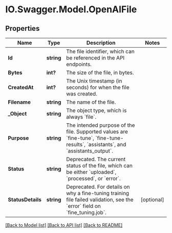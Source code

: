 # IO.Swagger.Model.OpenAIFile
## Properties

Name | Type | Description | Notes
------------ | ------------- | ------------- | -------------
**Id** | **string** | The file identifier, which can be referenced in the API endpoints. | 
**Bytes** | **int?** | The size of the file, in bytes. | 
**CreatedAt** | **int?** | The Unix timestamp (in seconds) for when the file was created. | 
**Filename** | **string** | The name of the file. | 
**_Object** | **string** | The object type, which is always &#x60;file&#x60;. | 
**Purpose** | **string** | The intended purpose of the file. Supported values are &#x60;fine-tune&#x60;, &#x60;fine-tune-results&#x60;, &#x60;assistants&#x60;, and &#x60;assistants_output&#x60;. | 
**Status** | **string** | Deprecated. The current status of the file, which can be either &#x60;uploaded&#x60;, &#x60;processed&#x60;, or &#x60;error&#x60;. | 
**StatusDetails** | **string** | Deprecated. For details on why a fine-tuning training file failed validation, see the &#x60;error&#x60; field on &#x60;fine_tuning.job&#x60;. | [optional] 

[[Back to Model list]](../README.md#documentation-for-models) [[Back to API list]](../README.md#documentation-for-api-endpoints) [[Back to README]](../README.md)

